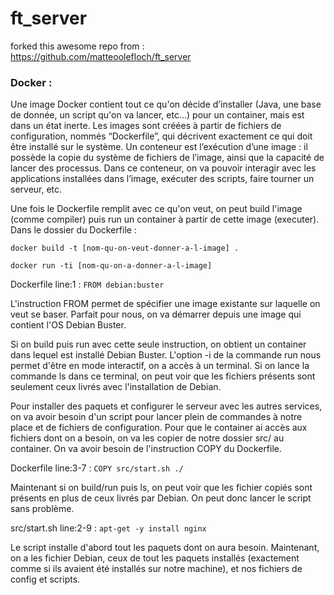 # ft_server

forked this awesome repo from : https://github.com/matteoolefloch/ft_server

### Docker :

Une image Docker contient tout ce qu'on décide d’installer (Java, une base de donnée, un script qu'on va lancer, etc…) pour un container, mais est dans un état inerte. Les images sont créées à partir de fichiers de configuration, nommés “Dockerfile”, qui décrivent exactement ce qui doit être installé sur le système. Un conteneur est l’exécution d’une image : il possède la copie du système de fichiers de l’image, ainsi que la capacité de lancer des processus. Dans ce conteneur, on va pouvoir interagir avec les applications installées dans l’image, exécuter des scripts, faire tourner un serveur, etc.

Une fois le Dockerfile remplit avec ce qu'on veut, on peut build l'image (comme compiler) puis run un container à partir de cette image (executer). Dans le dossier du Dockerfile :

    docker build -t [nom-qu-on-veut-donner-a-l-image] .

    docker run -ti [nom-qu-on-a-donner-a-l-image]

      
Dockerfile line:1 : 
    `FROM debian:buster`

L'instruction FROM permet de spécifier une image existante sur laquelle on veut se baser. Parfait pour nous, on va démarrer depuis une image qui contient l'OS Debian Buster.

Si on build puis run avec cette seule instruction, on obtient un container dans lequel est installé Debian Buster. L'option -i de la commande run nous permet d'être en mode interactif, on a accès à un terminal. Si on lance la commande ls dans ce terminal, on peut voir que les fichiers présents sont seulement ceux livrés avec l'installation de Debian.

Pour installer des paquets et configurer le serveur avec les autres services, on va avoir besoin d'un script pour lancer plein de commandes à notre place et de fichiers de configuration. Pour que le container ai accès aux fichiers dont on a besoin, on va les copier de notre dossier src/ au container. On va avoir besoin de l'instruction COPY du Dockerfile.

Dockerfile line:3-7 :
    `COPY src/start.sh ./`
    
Maintenant si on build/run puis ls, on peut voir que les fichier copiés sont présents en plus de ceux livrés par Debian.
On peut donc lancer le script sans problème.

src/start.sh line:2-9 : `apt-get -y install nginx`

Le script installe d'abord tout les paquets dont on aura besoin. Maintenant, on a les fichier Debian, ceux de tout les paquets installés (exactement comme si ils avaient été installés sur notre machine), et nos fichiers de config et scripts.
